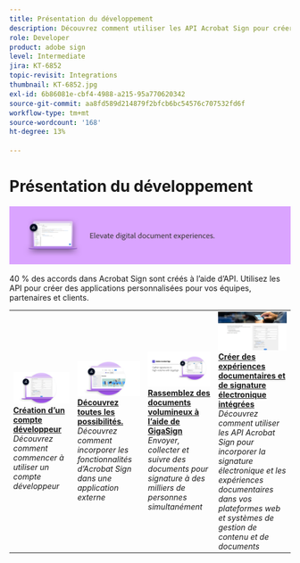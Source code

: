 ```yaml
---
title: Présentation du développement
description: Découvrez comment utiliser les API Acrobat Sign pour créer des applications personnalisées pour vos équipes, partenaires et clients
role: Developer
product: adobe sign
level: Intermediate
jira: KT-6852
topic-revisit: Integrations
thumbnail: KT-6852.jpg
exl-id: 6b86081e-cbf4-4988-a215-95a770620342
source-git-commit: aa8fd589d214879f2bfcb6bc54576c707532fd6f
workflow-type: tm+mt
source-wordcount: '168'
ht-degree: 13%

---
```


# Présentation du développement

![Image de développement Sign](../assets/Hero-Develop.png)

40 % des accords dans Acrobat Sign sont créés à l’aide d’API. Utilisez les API pour créer des applications personnalisées pour vos équipes, partenaires et clients.

<table style="table-layout:fixed">
<tr>
  <td>
    <a href="https://www.adobe.io/apis/documentcloud/sign.html" target="_blank">
      <img alt="Création d’un compte développeur" src="../assets/Develop_Getting-Started.png" />
    </a>
    <div>
    <a href="https://www.adobe.io/apis/documentcloud/sign.html" target="_blank"><strong>Création d’un compte développeur</strong></a>
    </div>
    <em>Découvrez comment commencer à utiliser un compte développeur</em>
    <br>
  </td>
  <td>
    <a href="https://www.adobe.io/apis/documentcloud/sign/docs.html" target="_blank">
      <img alt="Découvrez toutes les possibilités." src="../assets/Develop_Learn.png" />
    </a>
    <div>
    <a href="https://www.adobe.io/apis/documentcloud/sign/docs.html" target="_blank"><strong>Découvrez toutes les possibilités.</strong></a>
    </div>
    <em>Découvrez comment incorporer les fonctionnalités d’Acrobat Sign dans une application externe</em>
    <br>
  </td>  
  <td>
    <a href="gigasign.md">
      <img alt="Rassemblez des documents volumineux à l’aide de GigaSign" src="../assets/gigasign.jpg" />
    </a>
    <div>
    <a href="gigasign.md"><strong>Rassemblez des documents volumineux à l’aide de GigaSign</strong></a>
    </div>
    <em>Envoyer, collecter et suivre des documents pour signature à des milliers de personnes simultanément</em>
    <br>
  </td>
   <td>
    <a href="embeddedesignature.md">
      <img alt="Créer des expériences documentaires et de signature électronique intégrées" src="assets/embeddedesignature/EmbedPart1_thumb.png" />
    </a>
    <div>
    <a href="embeddedesignature.md"><strong>Créer des expériences documentaires et de signature électronique intégrées</strong></a>
    </div>
    <em>Découvrez comment utiliser les API Acrobat Sign pour incorporer la signature électronique et les expériences documentaires dans vos plateformes web et systèmes de gestion de contenu et de documents</em>
    <br>
  </td>
</tr>
</table>
